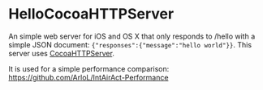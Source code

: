 # HelloCocoaHTTPServer

An simple web server for iOS and OS X that only responds to /hello with a simple JSON document:
```{"responses":{"message":"hello world"}}```. This server uses [CocoaHTTPServer](https://github.com/ArloL/CocoaHTTPServer).

It is used for a simple performance comparison: <https://github.com/ArloL/IntAirAct-Performance>
